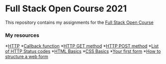 # Full Stack Open Course 2021 
This repository contains my assignments for the <a href="https://www.fullstackopen.com/en">Full Stack Open Course</a>

### My resources
*<a href="https://developer.mozilla.org/en-US/docs/Web/HTTP">HTTP</a>
*<a href="https://developer.mozilla.org/en-US/docs/Glossary/Callback_function">Callback function</a>
*<a href="https://developer.mozilla.org/en-US/docs/Web/HTTP/Methods/GET">HTTP GET method</a>
*<a href="https://developer.mozilla.org/en-US/docs/Web/HTTP/Methods/POST">HTTP POST method</a>
*<a href="https://en.wikipedia.org/wiki/List_of_HTTP_status_codes">List of HTTP Status codes</a>
*<a href="https://developer.mozilla.org/en-US/docs/Learn/Getting_started_with_the_web/HTML_basics">HTML Basics</a>
*<a href="https://developer.mozilla.org/en-US/docs/Learn/Getting_started_with_the_web/CSS_basics">CSS Basics</a>
*<a href="https://developer.mozilla.org/en-US/docs/Learn/Forms/Your_first_form">Your first form</a>
*<a href="https://developer.mozilla.org/en-US/docs/Learn/Forms/How_to_structure_a_web_form">How to structure a web form</a>


